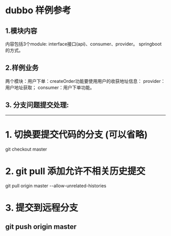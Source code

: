 # dubbo 样例参考

## 1.模块内容
内容包括3个module: interface接口(api)、consumer、provider。
springboot的方式。

## 2.样例业务
两个模块：用户下单：createOrder功能要使用用户的收获地址信息：
provider：用户地址获取；
consumer：用户下单功能。

## 3. 分支问题提交处理:
---
# 1. 切换要提交代码的分支 (可以省略)
git checkout master
# 2. git pull 添加允许不相关历史提交
git pull origin master --allow-unrelated-histories
# 3. 提交到远程分支
git push origin master
---